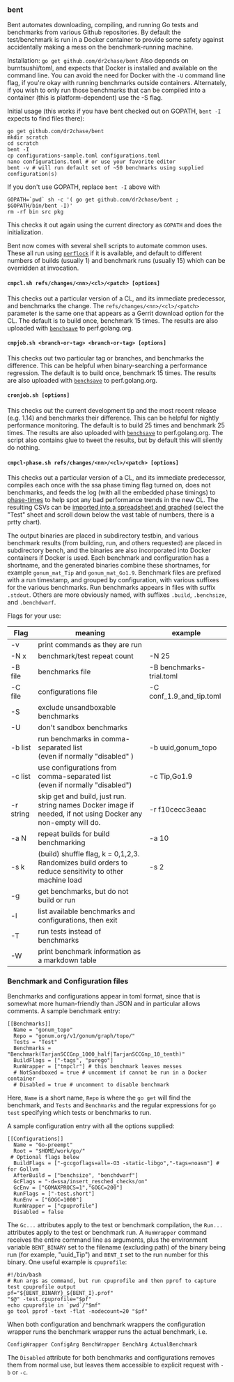 ### bent

Bent automates downloading, compiling, and running Go tests and benchmarks from various Github repositories.
By default the test/benchmark is run in a Docker container to provide some safety against accidentally making
a mess on the benchmark-running machine.

Installation:
```go get github.com/dr2chase/bent```
Also depends on burntsushi/toml, and expects that Docker is installed and available on the command line.
You can avoid the need for Docker with the `-U` command line flag, if you're okay with running benchmarks outside containers.
Alternately, if you wish to only run those benchmarks that can be compiled into a container (this is platform-dependent)
use the -S flag.

Initial usage (this works if you have bent checked out on GOPATH, `bent -I` expects to find files there):

```
go get github.com/dr2chase/bent
mkdir scratch
cd scratch
bent -I
cp configurations-sample.toml configurations.toml
nano configurations.toml # or use your favorite editor
bent -v # will run default set of ~50 benchmarks using supplied configuration(s)
```

If you don't use GOPATH, replace `bent -I` above with
```
GOPATH=`pwd` sh -c '( go get github.com/dr2chase/bent ; $GOPATH/bin/bent -I)'
rm -rf bin src pkg
```
This checks it out again using the current directory as `GOPATH` and does the initialization.

Bent now comes with several shell scripts to automate common uses.
These all run using [`perflock`](https://github.com/aclements/perflock) if it is available, and default to different
numbers of builds (usually 1) and benchmark runs (usually 15) which can be
overridden at invocation.<br>

#### `cmpcl.sh refs/changes/<nn>/<cl>/<patch> [options]`
This checks out a particular version of a CL, and its immediate predecessor, and benchmarks the change.
The `refs/changes/<nn>/<cl>/<patch>` parameter is the same one that appears as a Gerrit download option for the CL.
The default is to build once, benchmark 15 times.  The results are also uploaded with [`benchsave`](https://github.com/golang/perf/tree/master/cmd/benchsave) to perf.golang.org.

#### `cmpjob.sh <branch-or-tag> <branch-or-tag> [options]`
This checks out two particular tag or branches, and benchmarks the difference.
This can be helpful when binary-searching a performance regression.
The default is to build once, benchmark 15 times. The results are also uploaded with [`benchsave`](https://github.com/golang/perf/tree/master/cmd/benchsave) to perf.golang.org.

#### `cronjob.sh [options]`
This checks out the current development tip and the most recent release (e.g. 1.14) and benchmarks
their difference.  This can be helpful for nightly performance monitoring.
The default is to build 25 times and benchmark 25 times.
The results are also uploaded with [`benchsave`](https://github.com/golang/perf/tree/master/cmd/benchsave) to perf.golang.org.
The script also contains glue to tweet the results, but by default this will silently do nothing.

#### `cmpcl-phase.sh refs/changes/<nn>/<cl>/<patch> [options]`
This checks out a particular version of a CL, and its immediate predecessor,
compiles each once with the ssa phase timing flag turned on, does not benchmarks,
and feeds the log (with all the embedded phase timings) to [phase-times](https://github.com/dr2chase/gc-phase-times)
to help spot any bad performance trends in the new CL.
The resulting CSVs can
be [imported into a spreadsheet and graphed](https://docs.google.com/spreadsheets/d/1f1rTX73ett6iKMb5LuNpnG78T7CLucQAHRKBZuI23Q4/edit?usp=sharing) 
(select the "Test" sheet and scroll down below the vast table of numbers, there is a prtty chart).

The output binaries are placed in subdirectory testbin, and various
benchmark results (from building, run, and others requested) are
placed in subdirectory bench, and the binaries are also incorporated
into Docker containers if Docker is used. Each benchmark and
configuration has a shortname, and the generated binaries combine
these shortnames, for example `gonum_mat_Tip` and `gonum_mat_Go1.9`.
Benchmark files are prefixed with a run timestamp, and grouped by
configuration, with various suffixes for the various benchmarks.
Run benchmarks appears in files with suffix `.stdout`.
Others are more obviously named, with suffixes `.build`, `.benchsize`, and `.benchdwarf`.

Flags for your use:

| Flag | meaning | example |
| --- | --- | --- |
| -v | print commands as they are run | |
| -N x | benchmark/test repeat count | -N 25 |
| -B file | benchmarks file | -B benchmarks-trial.toml |
| -C file | configurations file | -C conf_1.9_and_tip.toml |
| -S | exclude unsandboxable benchmarks | |
| -U | don't sandbox benchmarks | |
| -b list | run benchmarks in comma-separated list <br> (even if normally "disabled" )| -b uuid,gonum_topo |
| -c list | use configurations from comma-separated list <br> (even if normally "disabled") | -c Tip,Go1.9 |
| -r string | skip get and build, just run. string names Docker image if needed, if not using Docker any non-empty will do. | -r f10cecc3eaac |
| -a N | repeat builds for build benchmarking | -a 10 |
| -s k | (build) shuffle flag, k = 0,1,2,3.<br>Randomizes build orders to reduce sensitivity to other machine load  | -s 2 |
| -g | get benchmarks, but do not build or run | |
| -l | list available benchmarks and configurations, then exit | |
| -T | run tests instead of benchmarks | |
| -W | print benchmark information as a markdown table | |

### Benchmark and Configuration files

Benchmarks and configurations appear in toml format, since that is
somewhat more human-friendly than JSON and in particular allows comments.
A sample benchmark entry:
```
[[Benchmarks]]
  Name = "gonum_topo"
  Repo = "gonum.org/v1/gonum/graph/topo/"
  Tests = "Test"
  Benchmarks = "Benchmark(TarjanSCCGnp_1000_half|TarjanSCCGnp_10_tenth)"
  BuildFlags = ["-tags", "purego"]
  RunWrapper = ["tmpclr"] # this benchmark leaves messes
  # NotSandboxed = true # uncomment if cannot be run in a Docker container
  # Disabled = true # uncomment to disable benchmark
```
Here, `Name` is a short name, `Repo` is where the `go get` will find the benchmark, and `Tests` and `Benchmarks` and the
regular expressions for `go test` specifying which tests or benchmarks to run.

A sample configuration entry with all the options supplied:
```
[[Configurations]]
  Name = "Go-preempt"
  Root = "$HOME/work/go/"
 # Optional flags below
  BuildFlags = ["-gccgoflags=all=-O3 -static-libgo","-tags=noasm"] # for Gollvm
  AfterBuild = ["benchsize", "benchdwarf"]
  GcFlags = "-d=ssa/insert_resched_checks/on"
  GcEnv = ["GOMAXPROCS=1","GOGC=200"]
  RunFlags = ["-test.short"]
  RunEnv = ["GOGC=1000"]
  RunWrapper = ["cpuprofile"]
  Disabled = false
```
The `Gc...` attributes apply to the test or benchmark compilation, the `Run...` attributes apply to the test or benchmark run.
A `RunWrapper` command receives the entire command line as arguments, plus the environment variable `BENT_BINARY` set to the filename
(excluding path) of the binary being run (for example, "uuid_Tip") and `BENT_I` set to the run number for this binary.
One useful example is `cpuprofile`:
```
#!/bin/bash
# Run args as command, but run cpuprofile and then pprof to capture test cpuprofile output
pf="${BENT_BINARY}_${BENT_I}.prof" 
"$@" -test.cpuprofile="$pf"
echo cpuprofile in `pwd`/"$mf"
go tool pprof -text -flat -nodecount=20 "$pf"
```

When both configuration and benchmark wrappers the configuration wrapper runs the benchmark wrapper runs the actual benchmark, i.e.
```
ConfigWrapper ConfigArg BenchWrapper BenchArg ActualBenchmark
```

The `Disabled` attribute for both benchmarks and configurations removes them from normal use,
but leaves them accessible to explicit request with `-b` or `-c`.
